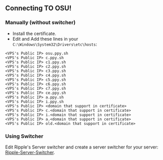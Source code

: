 ## Connecting TO OSU!

### Manually (without switcher)

- Install the certificate.
- Edit and Add these lines in your `C:\Windows\System32\Drivers\etc\hosts`:

```
<VPS's Public IP> osu.ppy.sh
<VPS's Public IP> c.ppy.sh
<VPS's Public IP> c1.ppy.sh
<VPS's Public IP> c2.ppy.sh
<VPS's Public IP> c3.ppy.sh
<VPS's Public IP> c4.ppy.sh
<VPS's Public IP> c5.ppy.sh
<VPS's Public IP> c6.ppy.sh
<VPS's Public IP> c7.ppy.sh
<VPS's Public IP> ce.ppy.sh
<VPS's Public IP> a.ppy.sh
<VPS's Public IP> i.ppy.sh
<VPS's Public IP> <domain that support in certificate>
<VPS's Public IP> c.<domain that support in certificate>
<VPS's Public IP> i.<domain that support in certificate>
<VPS's Public IP> a.<domain that support in certificate>
<VPS's Public IP> old.<domain that support in certificate>
```

### Using Switcher

Edit Ripple's Server switcher and create a server switcher for your server: <a href=https://zxq.co/ripple/ripple-server-switcher>Ripple-Server-Switcher</a>.
